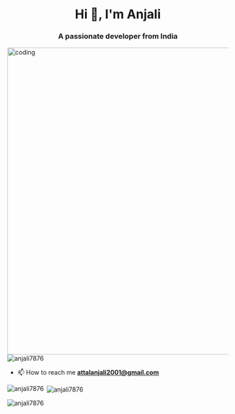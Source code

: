 
<h1 align="center">Hi 👋, I'm Anjali</h1>
<h3 align="center">A passionate developer from India</h3>
<img align="right" alt="coding" width="700" src="https://cdn.dribbble.com/users/1857592/screenshots/3848396/character-typing.gif">

<p align="left"> <img src="https://komarev.com/ghpvc/?username=anjali7876&label=Profile%20views&color=0e75b6&style=flat" alt="anjali7876" /> </p>

- 📫 How to reach me **attalanjali2001@gmail.com**


<p><img align="left" src="https://github-readme-stats.vercel.app/api/top-langs?username=anjali7876&show_icons=true&locale=en&layout=compact" alt="anjali7876" /></p>

<p>&nbsp;<img align="center" src="https://github-readme-stats.vercel.app/api?username=anjali7876&show_icons=true&locale=en" alt="anjali7876" /></p>

<p><img align="center" src="https://github-readme-streak-stats.herokuapp.com/?user=anjali7876&" alt="anjali7876" /></p>

